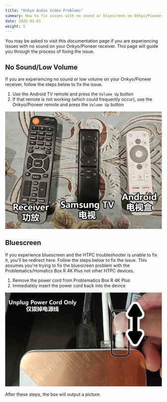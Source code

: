 ```yaml
---
title: "Onkyo Audio Video Problems"
summary: How to fix issues with no sound or bluescreen on Onkyo/Pioneer receivers.
date: 2025-03-01
weight: 5
---
```


You may be asked to visit this documentation page if you are experiencing issues with no sound on your Onkyo/Pioneer receiver. This page will guide you through the process of fixing the issue.

## No Sound/Low Volume
If you are experiencing no sound or low volume on your Onkyo/Pioneer receiver, follow the steps below to fix the issue.

1. Use the Android TV remote and press the `Volume Up` button
2. If that remote is not working (which could frequently occur), use the Onkyo/Pioneer remote and press the `Volume Up` button

![](/support/images/allremotes.jpg)

## Bluescreen
If you experience bluescreen and the HTPC troubleshooter is unable to fix it, you'll be redirect here. Follow the steps below to fix the issue. This assumes you're trying to fix the bluescreen problem with the Problematics/Homatics Box R 4K Plus not other HTPC devices.

1. Remove the power cord from Problematics Box R 4K Plus
2. Immediately insert the power cord back into the device

![](/support/images/resetbox.jpg)

After these steps, the box will output a picture.
